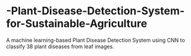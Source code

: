 # -Plant-Disease-Detection-System-for-Sustainable-Agriculture
A machine learning-based Plant Disease Detection System using CNN to classify 38 plant diseases from leaf images.

